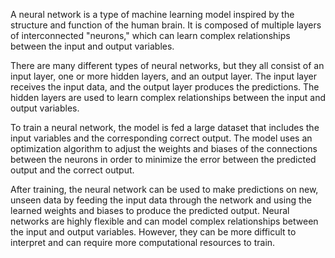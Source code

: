 A neural network is a type of machine learning model inspired by the structure and function of the human brain. It is composed of multiple layers of interconnected "neurons," which can learn complex relationships between the input and output variables.

There are many different types of neural networks, but they all consist of an input layer, one or more hidden layers, and an output layer. The input layer receives the input data, and the output layer produces the predictions. The hidden layers are used to learn complex relationships between the input and output variables.

To train a neural network, the model is fed a large dataset that includes the input variables and the corresponding correct output. The model uses an optimization algorithm to adjust the weights and biases of the connections between the neurons in order to minimize the error between the predicted output and the correct output.

After training, the neural network can be used to make predictions on new, unseen data by feeding the input data through the network and using the learned weights and biases to produce the predicted output. Neural networks are highly flexible and can model complex relationships between the input and output variables. However, they can be more difficult to interpret and can require more computational resources to train.